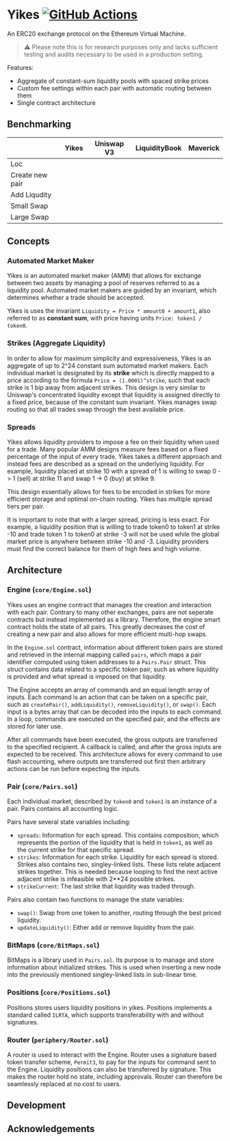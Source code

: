 # Yikes [![GitHub Actions][gha-badge]][gha]

[gha]: https://github.com/kyscott18/yikes/actions
[gha-badge]: https://github.com/kyscott18/yikes/actions/workflows/main.yml/badge.svg

An ERC20 exchange protocol on the Ethereum Virtual Machine.

> ⚠️ Please note this is for research purposes only and lacks sufficient testing and audits necessary to be used in a production setting.

Features:

- Aggregate of constant-sum liquidity pools with spaced strike prices
- Custom fee settings within each pair with automatic routing between them
- Single contract architecture

## Benchmarking

|                   |Yikes   |Uniswap V3|LiquidityBook|Maverick|
|-------------------|--------|----------|-------------|--------|
|Loc                |        |          |             |        |
|Create new pair    |        |          |             |        |
|Add Liqudity       |        |          |             |        |
|Small Swap         |        |          |             |        |
|Large Swap         |        |          |             |        |

## Concepts

### Automated Market Maker

Yikes is an automated market maker (AMM) that allows for exchange between two assets by managing a pool of reserves referred to as a liquidity pool. Automated market makers are guided by an invariant, which determines whether a trade should be accepted.

Yikes is uses the invariant `Liquidity = Price * amount0 + amount1`, also referred to as **constant sum**, with price having units `Price: token1 / token0`.

### Strikes (Aggregate Liquidity)

In order to allow for maximum simplicity and expressiveness, Yikes is an aggregate of up to 2^24 constant sum automated market makers. Each individual market is designated by its **strike** which is directly mapped to a price according to the formula `Price = (1.0001)^strike`, such that each strike is 1 bip away from adjacent strikes. This design is very similar to Uniswap's concentrated liquidity except that liquidity is assigned directly to a fixed price, because of the constant sum invariant. Yikes manages swap routing so that all trades swap through the best available price.

### Spreads

Yikes allows liquidity providers to impose a fee on their liquidity when used for a trade. Many popular AMM designs measure fees based on a fixed percentage of the input of every trade. Yikes takes a different approach and instead fees are described as a spread on the underlying liquidity. For example, liquidity placed at strike 10 with a spread of 1 is willing to swap 0 -> 1 (sell) at strike 11 and swap 1 -> 0 (buy) at strike 9.

This design essentially allows for fees to be encoded in strikes for more efficient storage and optimal on-chain routing. Yikes has multiple spread tiers per pair.

It is important to note that with a larger spread, pricing is less exact. For example, a liquidity position that is willing to trade token0 to token1 at strike -10 and trade token 1 to token0 at strike -3 will not be used while the global market price is anywhere between strike -10 and -3. Liquidity providers must find the correct balance for them of high fees and high volume.

## Architecture

### Engine (`core/Engine.sol`)

Yikes uses an engine contract that manages the creation and interaction with each pair. Contrary to many other exchanges, pairs are not seperate contracts but instead implemented as a library. Therefore, the engine smart contract holds the state of all pairs. This greatly decreases the cost of creating a new pair and also allows for more efficient multi-hop swaps.

In the `Engine.sol` contract, information about different token pairs are stored and retrieved in the internal mapping called `pairs`, which maps a pair identifier computed using token addresses to a `Pairs.Pair` struct. This struct contains data related to a specific token pair, such as where liquidity is provided and what spread is imposed on that liquidity.

The Engine accepts an array of commands and an equal length array of inputs. Each command is an action that can be taken on a specific pair, such as `createPair()`, `addLiquidity()`, `removeLiquidity()`, or `swap()`. Each input is a bytes array that can be decoded into the inputs to each command. In a loop, commands are executed on the specified pair, and the effects are stored for later use.

After all commands have been executed, the gross outputs are transferred to the specified recipient. A callback is called, and after the gross inputs are expected to be received. This architecture allows for every command to use flash accounting, where outputs are transferred out first then arbitrary actions can be run before expecting the inputs.

### Pair (`core/Pairs.sol`)

Each individual market, described by `token0` and `token1` is an instance of a pair. Pairs contains all accounting logic.

Pairs have several state variables including:

- `spreads`: Information for each spread. This contains composition, which represents the portion of the liquidity that is held in `token1`, as well as the current strike for that specific spread.
- `strikes`: Information for each strike. Liquidity for each spread is stored. Strikes also contains two, singley-linked lists. These lists relate adjacent strikes together. This is needed because looping to find the next active adjacent strike is infeasible with 2**24 possible strikes.
- `strikeCurrent`: The last strike that liquidity was traded through.

Pairs also contain two functions to manage the state variables:

- `swap()`: Swap from one token to another, routing through the best priced liquidity.
- `updateLiquidity()`: Either add or remove liquidity from the pair.

### BitMaps (`core/BitMaps.sol`)

BitMaps is a library used in `Pairs.sol`. Its purpose is to manage and store information about initialized strikes. This is used when inserting a new node into the previously mentioned singley-linked lists in sub-linear time.

### Positions (`core/Positions.sol`)

Positions stores users liquidity positions in yikes. Positions implements a standard called `ILRTA`, which supports transferability with and without signatures.

### Router (`periphery/Router.sol`)

A router is used to interact with the Engine. Router uses a signature based token transfer scheme, `Permit3`, to pay for the inputs for command sent to the Engine. Liquidity positions can also be transferred by signature. This makes the router hold no state, including approvals. Router can therefore be seamlessly replaced at no cost to users.

## Development

## Acknowledgements
